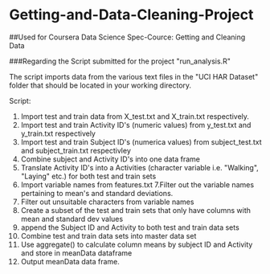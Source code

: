 # Getting-and-Data-Cleaning-Project
##Used for Coursera Data Science Spec-Cource: Getting and Cleaning Data

###Regarding the Script submitted for the project "run_analysis.R"

The script imports data from the various text files in the "UCI HAR Dataset" folder that should be located in your working directory.

Script:
1. Import test and train data from X_test.txt and X_train.txt respectively.
2. Import test and train Activity ID's (numeric values) from y_test.txt and y_train.txt respectively
3. Import test and train Subject ID's (numerica values) from subject_test.txt and subject_train.txt respectivley
4. Combine subject and Activity ID's into one data frame
5. Translate Activity ID's into a Activities (character variable i.e. "Walking", "Laying" etc.) for both test and train sets
6. Import variable names from features.txt
7.Filter out the variable names pertaining to mean's and standard deviations.
8. Filter out unsuitable characters from variable names
9. Create a subset of the test and train sets that only have columns with mean and standard dev values
10. append the Subject ID and Activity to both test and train data sets
11. Combine test and train data sets into master data set
12. Use aggregate() to calculate column means by subject ID and Activity and store in meanData dataframe
13. Output meanData data frame.
